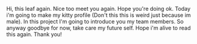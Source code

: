 Hi, this leaf again. Nice too meet you again. Hope you're doing ok. Today i'm going to make my kitty profile (Don't this this is weird just because im male). In this project I'm going to introduce you my team members. So anyway goodbye for now, take care my future self. Hope i'm alive to read this again. Thank you! 